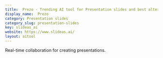 ```yaml
---
title:  Prezo - Trending AI tool for Presentation slides and best alternatives
display_name:  Prezo
category: Presentation slides
category_slug: presentation-slides
key: slideas_ai
website: https://www.slideas.ai/
layout: aitool
---
```


Real-time collaboration for creating presentations.

